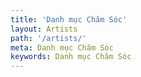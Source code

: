 ```yaml
---
title: 'Danh mục Chăm Sóc'
layout: Artists
path: '/artists/'
meta: Danh mục Chăm Sóc
keywords: Danh mục Chăm Sóc
---
```

